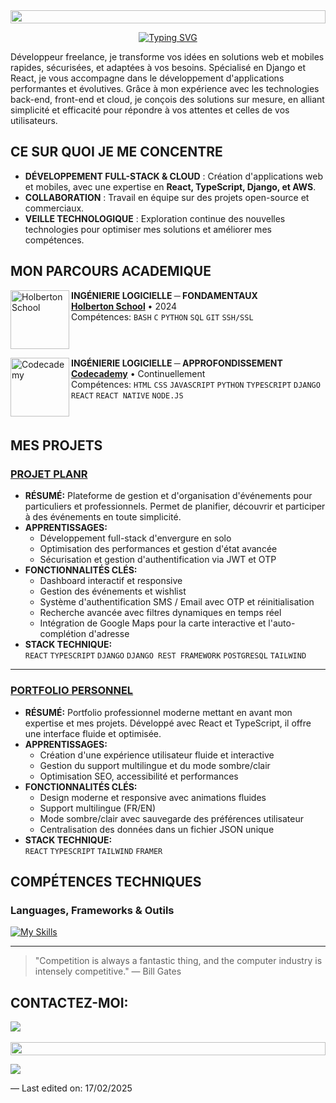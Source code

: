 <img src="https://t3.ftcdn.net/jpg/04/99/35/54/360_F_499355401_bcBoOyUj1BqmTrlbdKBJkDQl7FBvHmW0.jpg" height="21px" style="width: 100%;">

<div align="center">

[![Typing SVG](https://readme-typing-svg.herokuapp.com?font=Fira+Code&pause=1000&color=F7F7F7&center=true&vCenter=true&width=435&lines=HELLO+WORLD%2C+JE+SUIS+JAMES+%F0%9F%91%8B)](https://git.io/typing-svg)

</div>

Développeur freelance, je transforme vos idées en solutions web et mobiles rapides, sécurisées, et adaptées à vos besoins. Spécialisé en Django et React, je vous accompagne dans le développement d'applications performantes et évolutives. Grâce à mon expérience avec les technologies back-end, front-end et cloud, je conçois des solutions sur mesure, en alliant simplicité et efficacité pour répondre à vos attentes et celles de vos utilisateurs.

## CE SUR QUOI JE ME CONCENTRE

- **DÉVELOPPEMENT FULL-STACK & CLOUD** : Création d'applications web et mobiles, avec une expertise en **React, TypeScript, Django, et AWS**.
- **COLLABORATION** : Travail en équipe sur des projets open-source et commerciaux.
- **VEILLE TECHNOLOGIQUE** : Exploration continue des nouvelles technologies pour optimiser mes solutions et améliorer mes compétences.

## MON PARCOURS ACADEMIQUE

[<img align="left" height="94px" width="94px" alt="Holberton School" src="https://blog.holbertonschool.com/wp-content/uploads/2019/04/instagram_feed180.jpg"/>](https://www.holbertonschool.fr/)
**INGÉNIERIE LOGICIELLE ─ FONDAMENTAUX** \
[**Holberton School**](https://www.holbertonschool.fr/) • 2024 \
Compétences: `BASH` `C` `PYTHON` `SQL` `GIT` `SSH/SSL`

<br clear="left"/>

[<img align="left" height="94px" width="94px" alt="Codecademy" src="https://encrypted-tbn0.gstatic.com/images?q=tbn:ANd9GcSh4KW6CVd0xtcKjRF9GM1hzoHsYlLiYrjUTg&s"/>](https://www.codecademy.com/)
**INGÉNIERIE LOGICIELLE ─ APPROFONDISSEMENT** \
[**Codecademy**](https://www.codecademy.com/) • Continuellement \
Compétences: `HTML` `CSS` `JAVASCRIPT` `PYTHON` `TYPESCRIPT` `DJANGO` `REACT` `REACT NATIVE` `NODE.JS`

<br clear="left"/>

## MES PROJETS

### [PROJET PLANR](https://github.com/jmsjrz/Planr_Project_BACKEND)

- **RÉSUMÉ:** Plateforme de gestion et d'organisation d'événements pour particuliers et professionnels. Permet de planifier, découvrir et participer à des événements en toute simplicité.
- **APPRENTISSAGES:**
  - Développement full-stack d'envergure en solo
  - Optimisation des performances et gestion d'état avancée
  - Sécurisation et gestion d'authentification via JWT et OTP
- **FONCTIONNALITÉS CLÉS:**
  - Dashboard interactif et responsive
  - Gestion des événements et wishlist
  - Système d'authentification SMS / Email avec OTP et réinitialisation
  - Recherche avancée avec filtres dynamiques en temps réel
  - Intégration de Google Maps pour la carte interactive et l'auto-complétion d'adresse
- **STACK TECHNIQUE:**  
  `REACT` `TYPESCRIPT` `DJANGO` `DJANGO REST FRAMEWORK` `POSTGRESQL` `TAILWIND`

---

### [PORTFOLIO PERSONNEL](https://github.com/jmsjrz/portfolio_project)

- **RÉSUMÉ:** Portfolio professionnel moderne mettant en avant mon expertise et mes projets. Développé avec React et TypeScript, il offre une interface fluide et optimisée.
- **APPRENTISSAGES:**
  - Création d'une expérience utilisateur fluide et interactive
  - Gestion du support multilingue et du mode sombre/clair
  - Optimisation SEO, accessibilité et performances
- **FONCTIONNALITÉS CLÉS:**
  - Design moderne et responsive avec animations fluides
  - Support multilingue (FR/EN)
  - Mode sombre/clair avec sauvegarde des préférences utilisateur
  - Centralisation des données dans un fichier JSON unique
- **STACK TECHNIQUE:**  
  `REACT` `TYPESCRIPT` `TAILWIND` `FRAMER`

## COMPÉTENCES TECHNIQUES

### Languages, Frameworks & Outils

[![My Skills](https://skillicons.dev/icons?i=c,bash,html,css,tailwind,js,ts,python,django,react,nodejs,postgresql,mongodb,docker,git,aws)](https://skillicons.dev)

---

> "Competition is always a fantastic thing, and the computer industry is intensely competitive." — Bill Gates

## CONTACTEZ-MOI:

<div>
<a href="https://www.linkedin.com/in/james-jarosz-fr/" target="_blank"><img loading="lazy" src="https://img.shields.io/badge/-LinkedIn-%230077B5?style=for-the-badge&logo=linkedin&logoColor=white" target="_blank"></a>   
</div>

<br>

<img src="https://t3.ftcdn.net/jpg/04/99/35/54/360_F_499355401_bcBoOyUj1BqmTrlbdKBJkDQl7FBvHmW0.jpg" height="21px" style="width: 100%;">

<br>

![](https://komarev.com/ghpvc/?username=jmsjrz&style=for-the-badge&color=red)

— Last edited on: 17/02/2025
